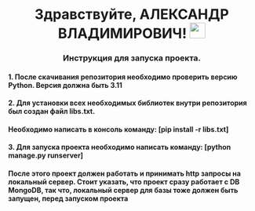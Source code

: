 <h1 align="center">Здравствуйте, АЛЕКСАНДР ВЛАДИМИРОВИЧ!</a> 
<img src="https://github.com/blackcater/blackcater/raw/main/images/Hi.gif" height="32"/></h1>
<h3 align="center">Инструкция для запуска проекта.</h3>


<h4 align="left">1. После скачивания репозитория необходимо проверить версию Python. Версия должна быть 3.11</h3>

<h4 align="left">2. Для установки всех необходимых библиотек внутри репозитория был создан файл libs.txt.</h4>

<h4 align="left">Необходимо написать в консоль команду:      [pip install -r libs.txt]</h4>

<h4 align="left">3. Для запуска проекта необходимо написать команду:        [python manage.py runserver]</h4>

<h4 align="left">После этого проект должен работать и принимать http запросы на локальный сервер. Стоит указать, что проект сразу работает с DB MongoDB, так что, локальный сервер для базы тоже должен быть запущен, перед запуском проекта</h4>
